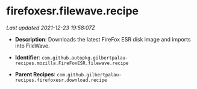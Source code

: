 # firefoxesr.filewave.recipe

_Last updated 2021-12-23 19:58:07Z_

- **Description**: Downloads the latest FireFox ESR disk image and imports into FileWave.

- **Identifier**: `com.github.autopkg.gilbertpalau-recipes.mozilla.FireFoxESR.filewave.recipe`

- **Parent Recipes**: `com.github.gilbertpalau-recipes.firefoxesr.download.recipe`